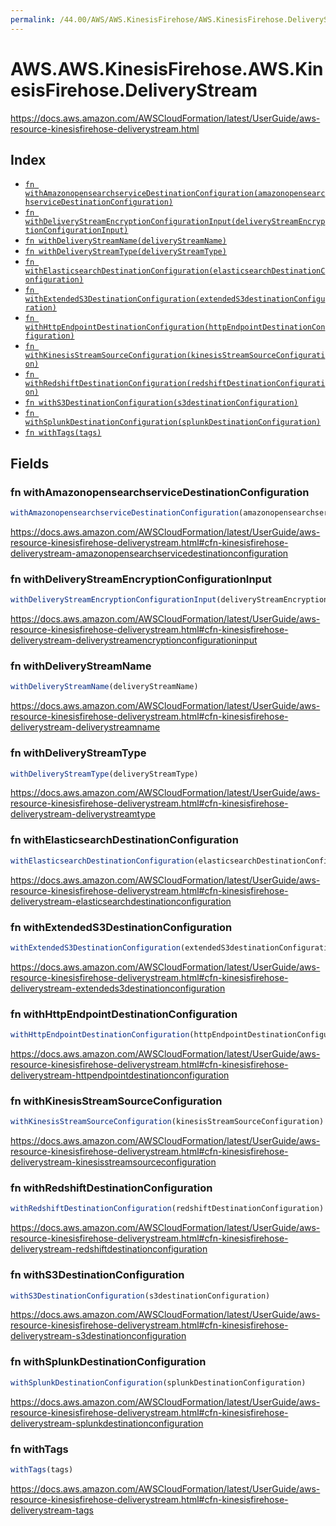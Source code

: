 ```yaml
---
permalink: /44.00/AWS/AWS.KinesisFirehose/AWS.KinesisFirehose.DeliveryStream/
---
```


# AWS.AWS.KinesisFirehose.AWS.KinesisFirehose.DeliveryStream

https://docs.aws.amazon.com/AWSCloudFormation/latest/UserGuide/aws-resource-kinesisfirehose-deliverystream.html

## Index

* [`fn withAmazonopensearchserviceDestinationConfiguration(amazonopensearchserviceDestinationConfiguration)`](#fn-withamazonopensearchservicedestinationconfiguration)
* [`fn withDeliveryStreamEncryptionConfigurationInput(deliveryStreamEncryptionConfigurationInput)`](#fn-withdeliverystreamencryptionconfigurationinput)
* [`fn withDeliveryStreamName(deliveryStreamName)`](#fn-withdeliverystreamname)
* [`fn withDeliveryStreamType(deliveryStreamType)`](#fn-withdeliverystreamtype)
* [`fn withElasticsearchDestinationConfiguration(elasticsearchDestinationConfiguration)`](#fn-withelasticsearchdestinationconfiguration)
* [`fn withExtendedS3DestinationConfiguration(extendedS3destinationConfiguration)`](#fn-withextendeds3destinationconfiguration)
* [`fn withHttpEndpointDestinationConfiguration(httpEndpointDestinationConfiguration)`](#fn-withhttpendpointdestinationconfiguration)
* [`fn withKinesisStreamSourceConfiguration(kinesisStreamSourceConfiguration)`](#fn-withkinesisstreamsourceconfiguration)
* [`fn withRedshiftDestinationConfiguration(redshiftDestinationConfiguration)`](#fn-withredshiftdestinationconfiguration)
* [`fn withS3DestinationConfiguration(s3destinationConfiguration)`](#fn-withs3destinationconfiguration)
* [`fn withSplunkDestinationConfiguration(splunkDestinationConfiguration)`](#fn-withsplunkdestinationconfiguration)
* [`fn withTags(tags)`](#fn-withtags)

## Fields

### fn withAmazonopensearchserviceDestinationConfiguration

```ts
withAmazonopensearchserviceDestinationConfiguration(amazonopensearchserviceDestinationConfiguration)
```

https://docs.aws.amazon.com/AWSCloudFormation/latest/UserGuide/aws-resource-kinesisfirehose-deliverystream.html#cfn-kinesisfirehose-deliverystream-amazonopensearchservicedestinationconfiguration

### fn withDeliveryStreamEncryptionConfigurationInput

```ts
withDeliveryStreamEncryptionConfigurationInput(deliveryStreamEncryptionConfigurationInput)
```

https://docs.aws.amazon.com/AWSCloudFormation/latest/UserGuide/aws-resource-kinesisfirehose-deliverystream.html#cfn-kinesisfirehose-deliverystream-deliverystreamencryptionconfigurationinput

### fn withDeliveryStreamName

```ts
withDeliveryStreamName(deliveryStreamName)
```

https://docs.aws.amazon.com/AWSCloudFormation/latest/UserGuide/aws-resource-kinesisfirehose-deliverystream.html#cfn-kinesisfirehose-deliverystream-deliverystreamname

### fn withDeliveryStreamType

```ts
withDeliveryStreamType(deliveryStreamType)
```

https://docs.aws.amazon.com/AWSCloudFormation/latest/UserGuide/aws-resource-kinesisfirehose-deliverystream.html#cfn-kinesisfirehose-deliverystream-deliverystreamtype

### fn withElasticsearchDestinationConfiguration

```ts
withElasticsearchDestinationConfiguration(elasticsearchDestinationConfiguration)
```

https://docs.aws.amazon.com/AWSCloudFormation/latest/UserGuide/aws-resource-kinesisfirehose-deliverystream.html#cfn-kinesisfirehose-deliverystream-elasticsearchdestinationconfiguration

### fn withExtendedS3DestinationConfiguration

```ts
withExtendedS3DestinationConfiguration(extendedS3destinationConfiguration)
```

https://docs.aws.amazon.com/AWSCloudFormation/latest/UserGuide/aws-resource-kinesisfirehose-deliverystream.html#cfn-kinesisfirehose-deliverystream-extendeds3destinationconfiguration

### fn withHttpEndpointDestinationConfiguration

```ts
withHttpEndpointDestinationConfiguration(httpEndpointDestinationConfiguration)
```

https://docs.aws.amazon.com/AWSCloudFormation/latest/UserGuide/aws-resource-kinesisfirehose-deliverystream.html#cfn-kinesisfirehose-deliverystream-httpendpointdestinationconfiguration

### fn withKinesisStreamSourceConfiguration

```ts
withKinesisStreamSourceConfiguration(kinesisStreamSourceConfiguration)
```

https://docs.aws.amazon.com/AWSCloudFormation/latest/UserGuide/aws-resource-kinesisfirehose-deliverystream.html#cfn-kinesisfirehose-deliverystream-kinesisstreamsourceconfiguration

### fn withRedshiftDestinationConfiguration

```ts
withRedshiftDestinationConfiguration(redshiftDestinationConfiguration)
```

https://docs.aws.amazon.com/AWSCloudFormation/latest/UserGuide/aws-resource-kinesisfirehose-deliverystream.html#cfn-kinesisfirehose-deliverystream-redshiftdestinationconfiguration

### fn withS3DestinationConfiguration

```ts
withS3DestinationConfiguration(s3destinationConfiguration)
```

https://docs.aws.amazon.com/AWSCloudFormation/latest/UserGuide/aws-resource-kinesisfirehose-deliverystream.html#cfn-kinesisfirehose-deliverystream-s3destinationconfiguration

### fn withSplunkDestinationConfiguration

```ts
withSplunkDestinationConfiguration(splunkDestinationConfiguration)
```

https://docs.aws.amazon.com/AWSCloudFormation/latest/UserGuide/aws-resource-kinesisfirehose-deliverystream.html#cfn-kinesisfirehose-deliverystream-splunkdestinationconfiguration

### fn withTags

```ts
withTags(tags)
```

https://docs.aws.amazon.com/AWSCloudFormation/latest/UserGuide/aws-resource-kinesisfirehose-deliverystream.html#cfn-kinesisfirehose-deliverystream-tags